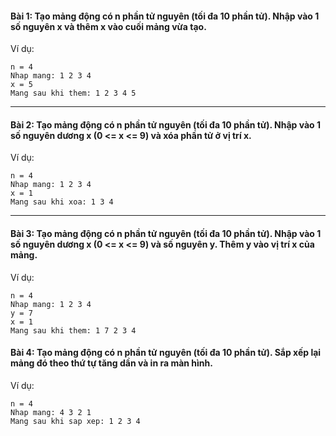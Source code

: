 #### Bài 1: Tạo mảng động có n phần tử nguyên (tối đa 10 phần tử). Nhập vào 1 số nguyên x và thêm x vào cuối mảng vừa tạo.

Ví dụ:

```
n = 4
Nhap mang: 1 2 3 4
x = 5
Mang sau khi them: 1 2 3 4 5
```

---

#### Bài 2: Tạo mảng động có n phần tử nguyên (tối đa 10 phần tử). Nhập vào 1 số nguyên dương x (0 <= x <= 9) và xóa phần tử ở vị trí x.

Ví dụ:

```
n = 4
Nhap mang: 1 2 3 4
x = 1
Mang sau khi xoa: 1 3 4
```

---

#### Bài 3: Tạo mảng động có n phần tử nguyên (tối đa 10 phần tử). Nhập vào 1 số nguyên dương x (0 <= x <= 9) và số nguyên y. Thêm y vào vị trí x của mảng.

Ví dụ:

```
n = 4
Nhap mang: 1 2 3 4
y = 7
x = 1
Mang sau khi them: 1 7 2 3 4
```

#### Bài 4: Tạo mảng động có n phần tử nguyên (tối đa 10 phần tử). Sắp xếp lại mảng đó theo thứ tự tăng dần và in ra màn hình.

Ví dụ:

```
n = 4
Nhap mang: 4 3 2 1
Mang sau khi sap xep: 1 2 3 4
```
